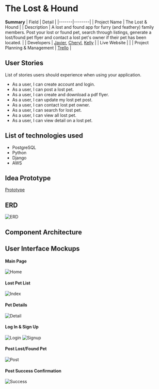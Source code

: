 # The Lost & Hound

**Summary**
| Field | Detail |
|-------|--------|
| Project Name | The Lost & Hound |
| Description | A lost and found app for furry (and feathery) family members. Post your lost or found pet, search through listings, generate a lost/found pet flyer and contact a lost pet's owner if their pet has been located. |
| Developers | [Javier](https://github.com/Vanillajaviscript), [Cheryl](https://github.com/chess2022), [Kelly](https://github.com/kellyluuu) |
| Live Website |  |
| Project Planning & Management | [Trello](https://trello.com/b/C0LXFmGi/lost-and-hound) |


## User Stories

List of stories users should experience when using your application.

- As a user, I can create account and login.
- As a user, I can post a lost pet.
- As a user, I can create and download a pdf flyer.
- As a user, I can update my lost pet post.
- As a user, I can contact lost pet owner.
- As a user, I can search for lost pet.
- As a user, I can view all lost pet.
- As a user, I can view detail on a lost pet.

## List of technologies used

- PostgreSQL
- Python
- Django
- AWS

## Idea Prototype
[Prototype](https://xd.adobe.com/view/fbbda07b-678a-4a6c-ad3e-a6c1cc736064-aeee/?fullscreen&hints=off)

## ERD
![ERD](erd.png)




## Component Architecture




## User Interface Mockups

#### Main Page
![Home](/docs/Home.png)

#### Lost Pet List 
![Index](/docs/LostIndex.png)

#### Pet Details
![Detail](/docs/PetDetail.png)

#### Log In & Sign Up
![Login](/docs/AccountLogin.png)
![Signup](/docs/AccountCreate.png)

#### Post Lost/Found Pet
![Post](/docs/Post.png)

#### Post Success Confirmation
![Success](/docs/Success.png)





